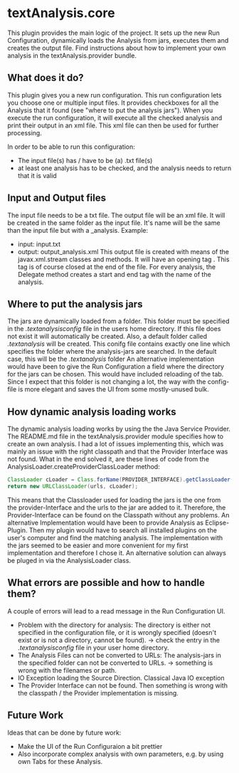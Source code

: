 # textAnalysis.core
This plugin provides the main logic of the project. It sets up the new Run Configuration, dynamically loads the Analysis from jars, executes them and creates the output file. Find instructions about how to implement your own analysis in the textAnalysis.provider bundle. 

## What does it do?
This plugin gives you a new run configuration. This run configuration lets you choose one or multiple input files. It provides checkboxes for all the Analysis that it found (see "where to put the analysis jars"). When you execute the run configuration, it will execute all the checked analysis and print their output in an xml file. This xml file can then be used for further processing.

In order to be able to run this configuration:
- The input file(s) has / have to be (a) .txt file(s)
- at least one analysis has to be checked, and the analysis needs to return that it is valid

## Input and Output files
The input file needs to be a txt file. The output file will be an xml file. It will be created in the same folder as the input file. It's name will be the same than the input file but with a \_analysis. Example: 
- input: input.txt
- output: output_analysis.xml
This output file is created with means of the javax.xml.stream classes and methods. It will have an opening tag _<textAnalysis>_. This tag is of course closed at the end of the file. For every analysis, the Delegate method creates a start and end tag with the name of the analysis. 

## Where to put the analysis jars
The jars are dynamically loaded from a folder. This folder must be specified in the _.textanalysisconfig_ file in the users home directory. If this file does not exist it will automatically be created. Also, a default folder called _.textanalysis_ will be created. This conifg file contains exactly one line which specifies the folder where the analysis-jars are searched. In the default case, this will be the _.textanalysis_ folder
An alternative implementation would have been to give the Run Configuration a field where the directory for the jars can be chosen. This would have included reloading of the tab. Since I expect that this folder is not changing a lot, the way with the config-file is more elegant and saves the UI from some mostly-unused bulk. 

## How dynamic analysis loading works
The dynamic analysis loading works by using the the Java Service Provider. The README.md file in the textAnalysis.provider module specifies how to create an own analysis. I had a lot of issues implementing this, which was mainly an issue with the right classpath and that the Provider Interface was not found. What in the end solved it, are these lines of code from the AnalysisLoader.createProviderClassLoader method:
```java
ClassLoader cLoader = Class.forName(PROVIDER_INTERFACE).getClassLoader();
return new URLClassLoader(urls, cLoader);
```
This means that the Classloader used for loading the jars is the one from the provider-Interface and the urls to the jar are added to it. Therefore, the Provider-Interface can be found on the Classpath without any problems. 
An alternative Implementation would have been to provide Analysis as Eclipse-Plugin. Then my plugin would have to search all installed plugins on the user's computer and find the matching analysis. The implementation with the jars seemed to be easier and more convenient for my first implementation and therefore I chose it. An alternative solution can always be pluged in via the AnalysisLoader class. 

## What errors are possible and how to handle them?
A couple of errors will lead to a read message in the Run Configuration UI. 
-  Problem with the directory for analysis: The directory is either not specified in the configuration file, or it is wrongly specified (doesn't exist or is not a directory, cannot be found).  -> check the entry in the _.textanalysisconfig_ file in your user home directory.
- The Analysis Files can not be converted to URLs: The analysis-jars in the specified folder can not be converted to URLs. -> something is wrong with the filenames or path. 
- IO Exception loading the Source Direction. Classical Java IO exception
- The Provider Interface can not be found. Then something is wrong with the classpath / the Provider implementation is missing. 

## Future Work
Ideas that can be done by future work:
- Make the UI of the Run Configuraion a bit prettier
- Also incorporate complex analysis with own parameters, e.g. by using own Tabs for these Analysis. 
